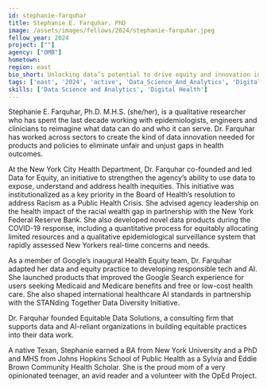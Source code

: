 ```yaml
---
id: stephanie-farquhar
title: Stephanie E. Farquhar, PhD
image: /assets/images/fellows/2024/stephanie-farquhar.jpeg
fellow_year: 2024
project: [""]
agency: ["OMB"]
hometown: 
region: east
bio_short: Unlocking data’s potential to drive equity and innovation in tech and health.
tags: ['east', '2024', 'active', 'Data_Science_And_Analytics', 'Digital_Health']
skills: ['Data Science and Analytics', 'Digital Health']
---
```

Stephanie E. Farquhar, Ph.D. M.H.S. (she/her), is a qualitative researcher who has spent the last decade working with epidemiologists, engineers and clinicians to reimagine what data can do and who it can serve. Dr. Farquhar has worked across sectors to create the kind of data innovation needed for products and policies to eliminate unfair and unjust gaps in health outcomes. 

At the New York City Health Department, Dr. Farquhar co-founded and led Data for Equity, an initiative to strengthen the agency’s ability to use data to expose, understand and address health inequities. This initiative was institutionalized as a key priority in the Board of Health’s resolution to address Racism as a Public Health Crisis. She advised agency leadership on the health impact of the racial wealth gap in partnership with the New York Federal Reserve Bank. She also developed novel data products during the COVID-19 response, including a quantitative process for equitably allocating limited resources and a qualitative epidemiological surveillance system that rapidly assessed New Yorkers real-time concerns and needs.

As a member of Google’s inaugural Health Equity team, Dr. Farquhar adapted her data and equity practice to developing responsible tech and AI. She launched products that improved the Google Search experience for users seeking Medicaid and Medicare benefits and free or low-cost health care. She also  shaped international healthcare AI standards in partnership with the STANding Together Data Diversity Initiative.

Dr. Farquhar founded Equitable Data Solutions, a consulting firm that supports data and AI-reliant organizations in building equitable practices into their data work. 

A native Texan, Stephanie earned a BA from New York University and a PhD and MHS from Johns Hopkins School of Public Health as a Sylvia and Eddie Brown Community Health Scholar. She is the proud mom of a very opinionated teenager, an avid reader and a volunteer with the OpEd Project. 